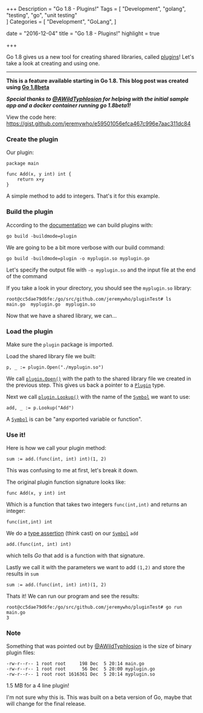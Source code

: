 +++
Description = "Go 1.8 - Plugins!"
Tags = [
  "Development",
  "golang",
  "testing",
  "go",
  "unit testing"   
]
Categories = [
  "Development",
  "GoLang",
]

date = "2016-12-04"
title = "Go 1.8 - Plugins!"
highlight = true

+++

Go 1.8 gives us a new tool for creating shared libraries, called [plugins](https://beta.golang.org/pkg/plugin/)!
Let's take a look at creating and using one.

<!--more-->

---

**This is a feature available starting in Go 1.8.  This blog post was created using [Go 1.8beta](https://golang.org/dl/#go1.8beta1)**

_**Special thanks to [@AWildTyphlosion](https://twitter.com/AWildTyphlosion) for helping with the initial sample app and a docker container running go 1.8beta1!**_ 

View the code here: https://gist.github.com/jeremywho/e59501056efca467c996e7aac311dc84

### Create the plugin

Our plugin:

    package main

    func Add(x, y int) int {
        return x+y
    }

A simple method to add to integers. That's it for this example.  

### Build the plugin

According to the [documentation](https://beta.golang.org/pkg/plugin/#pkg-overview) we can build plugins with:
    
    go build -buildmode=plugin

We are going to be a bit more verbose with our build command:

    go build -buildmode=plugin -o myplugin.so myplugin.go

Let's specify the output file with `-o myplugin.so` and the input file at the end of the command

If you take a look in your directory, you should see the `myplugin.so` library:

    root@cc5dae79d6fe:/go/src/github.com/jeremywho/pluginTest# ls
    main.go  myplugin.go  myplugin.so

Now that we have a shared library, we can...

### Load the plugin

Make sure the `plugin` package is imported.

Load the shared library file we built:

    p, _ := plugin.Open("./myplugin.so")  

We call [`plugin.Open()`](https://beta.golang.org/pkg/plugin/#Open) with the path to the shared library file we created in the previous step.
This gives us back a pointer to a [`Plugin`](https://beta.golang.org/pkg/plugin/#Plugin) type.

Next we call [`plugin.Lookup()`](https://beta.golang.org/pkg/plugin/#Plugin.Lookup) with the name of the [`Symbol`](https://beta.golang.org/pkg/plugin/#Symbol) we want to use:

    add, _ := p.Lookup("Add")

A [`Symbol`](https://beta.golang.org/pkg/plugin/#Symbol) is can be "any exported variable or function".

### Use it!

Here is how we call your plugin method:

    sum := add.(func(int, int) int)(1, 2)

This was confusing to me at first, let's break it down.

The original plugin function signature looks like:

    func Add(x, y int) int

Which is a function that takes two integers `func(int,int)` and returns an integer:
    
    func(int,int) int

We do a [type assertion](https://tour.golang.org/methods/15) (think cast) on our [`Symbol`](https://beta.golang.org/pkg/plugin/#Symbol) `add`
    
    add.(func(int, int) int)

which tells _Go_ that add is a function with that signature.

Lastly we call it with the parameters we want to add `(1,2)` and store the results in `sum`

    sum := add.(func(int, int) int)(1, 2)

Thats it!  We can run our program and see the results:

    root@cc5dae79d6fe:/go/src/github.com/jeremywho/pluginTest# go run main.go
    3    

### Note

Something that was pointed out by [@AWildTyphlosion](https://twitter.com/AWildTyphlosion) is the size of binary plugin files:

    -rw-r--r-- 1 root root     198 Dec  5 20:14 main.go
    -rw-r--r-- 1 root root      56 Dec  5 20:00 myplugin.go
    -rw-r--r-- 1 root root 1616361 Dec  5 20:14 myplugin.so

1.5 MB for a 4 line plugin!

I'm not sure why this is.  This was built on a beta version of Go, maybe that will change for the final release.
